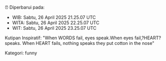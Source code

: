 ⏰ Diperbarui pada:
- WIB: Sabtu, 26 April 2025 21.25.07 UTC
- WITA: Sabtu, 26 April 2025 22.25.07 UTC
- WIT: Sabtu, 26 April 2025 23.25.07 UTC

Kutipan Inspiratif:
"When WORDS fail, eyes speak.When eyes fail,?HEART? speaks. When HEART fails, nothing speaks they put cotton in the nose"


Kategori: funny


